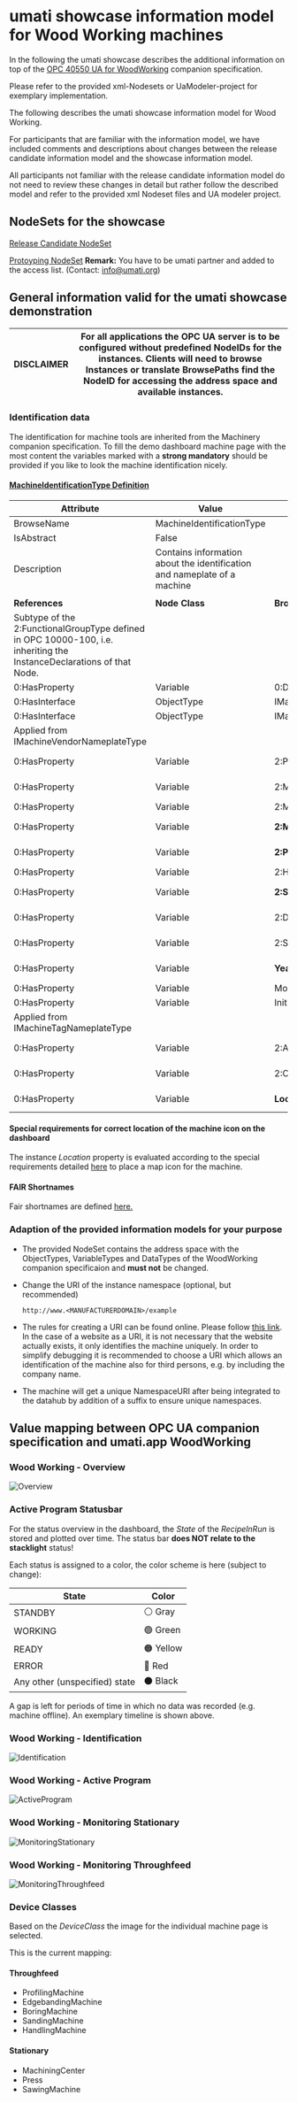 # umati showcase information model for Wood Working machines

In the following the umati showcase describes the additional information on top of the [OPC 40550 UA for WoodWorking](https://) companion specification.

Please refer to the provided xml-Nodesets or UaModeler-project for exemplary implementation.

The following describes the umati showcase information model for Wood Working.

For participants that are familiar with the information model, we have included comments and descriptions about changes between the release candidate information model and the showcase information model.

All participants not familiar with the release candidate information model do not need to review these changes in detail but rather follow the described model and refer to the provided xml Nodeset files and UA modeler project.

## NodeSets for the showcase

[Release Candidate NodeSet](https://github.com/umati/Sample-Server/tree/main/model/Woodworking)

[Protoyping NodeSet](https://github.com/umati/Woodworking/tree/main/Model) **Remark:** You have to be umati partner and added to the access list. (Contact: [info@umati.org](mailto:info@umati.org))

## General information valid for the umati showcase demonstration

| **DISCLAIMER** | For all applications the OPC UA server is to be configured without predefined NodeIDs for the instances. Clients will need to browse Instances or translate BrowsePaths find the NodeID for accessing the address space and available instances. |
| --- | --- |

### Identification data

The identification for machine tools are inherited from the Machinery companion specification.
To fill the demo dashboard machine page with the most content the variables marked with a **strong mandatory** should be provided if you like to look the machine identification nicely.

#### [**MachineIdentificationType Definition**](https://reference.opcfoundation.org/Machinery/docs/8.6/)

| **Attribute** | **Value** |     |     |     |     |
| --- | --- | --- | --- | --- | --- |
| BrowseName | MachineIdentificationType |
| IsAbstract | False |
| Description | Contains information about the identification and nameplate of a machine |
|     |     |     |     |     |     |
| **References** | **Node Class** | **BrowseName** | **DataType** | **TypeDefinition** | **Other** |
| Subtype of the 2:FunctionalGroupType defined in OPC 10000-100, i.e. inheriting the InstanceDeclarations of that Node. |
| 0:HasProperty | Variable | 0:DefaultInstanceBrowseName | 0:QualifiedName | 0:PropertyType |     |
| 0:HasInterface | ObjectType | IMachineVendorNameplateType |
| 0:HasInterface | ObjectType | IMachineTagNameplateType |
| Applied from IMachineVendorNameplateType |     |     |     |     |     |
| 0:HasProperty | Variable | 2:ProductInstanceUri | 0:String | 0:PropertyType | M, RO |
| 0:HasProperty | Variable | 2:Manufacturer | 0:LocalizedText | 0:PropertyType | M, RO |
| 0:HasProperty | Variable | 2:ManufacturerUri | 0:String | 0:PropertyType | O, RO |
| 0:HasProperty | Variable | **2:Model** | 0:LocalizedText | 0:PropertyType | **M**, RO |
| 0:HasProperty | Variable | **2:ProductCode** | 0:String | 0:PropertyType | **M**, RO |
| 0:HasProperty | Variable | 2:HardwareRevision | 0:String | 0:PropertyType | O, RO |
| 0:HasProperty | Variable | **2:SoftwareRevision** | 0:String | 0:PropertyType | **M**, RO |
| 0:HasProperty | Variable | 2:DeviceClass | 0:String | 0:PropertyType | **M**, RO |
| 0:HasProperty | Variable | 2:SerialNumber | 0:String | 0:PropertyType | M, RO |
| 0:HasProperty | Variable | **YearOfConstruction** | UInt16 | 0:PropertyType | **M**, RO |
| 0:HasProperty | Variable | MonthOfConstruction | Byte | 0:PropertyType | O, RO |
| 0:HasProperty | Variable | InitialOperationDate | DateTime | 0:PropertyType | O, RO |
| Applied from IMachineTagNameplateType |     |     |     |     |     |
| 0:HasProperty | Variable | 2:AssetId | 0:String | 0:PropertyType | O, RW |
| 0:HasProperty | Variable | 2:ComponentName | 0:LocalizedText | 0:PropertyType | O, RW |
| 0:HasProperty | Variable | **Location** | 0:String | 0:PropertyType | **M**, RW |

#### Special requirements for correct location of the machine icon on the dashboard

The instance _Location_ property is evaluated according to the special requirements detailed [here](DASHBOARD.md#location-of-fair-machine-and-software-icons-on-the-dashboard) to place a map icon for the machine.

#### FAIR Shortnames

Fair shortnames are defined [here.](Fairs.md)

### Adaption of the provided information models for your purpose

- The provided NodeSet contains the address space with the ObjectTypes, VariableTypes and DataTypes of the WoodWorking companion specificaion and **must not** be changed.
- Change the URI of the instance namespace (optional, but recommended)

  `http://www.<MANUFACTURERDOMAIN>/example`

- The rules for creating a URI can be found online. Please follow [this link](https://en.wikipedia.org/wiki/Uniform_Resource_Identifier). In the case of a website as a URI, it is not necessary that the website actually exists, it only identifies the machine uniquely. In order to simplify debugging it is recommended to choose a URI which allows an identification of the machine also for third persons, e.g. by including the company name.

- The machine will get a unique NamespaceURI after being integrated to the datahub by addition of a suffix to ensure unique namespaces.

## Value mapping between OPC UA companion specification and umati.app WoodWorking

### Wood Working - Overview

![Overview](../img/WoodWorking/WWM-Overview.png "WW Overview")

### Active Program Statusbar

For the status overview in the dashboard, the *State* of the *RecipeInRun* is stored and plotted over time. The status bar **does NOT relate to the stacklight** status!

Each status is assigned to a color, the color scheme is here (subject to change):

| State | Color |
| --- | --- |
| STANDBY | &#9898; Gray |
| WORKING | &#128994; Green |
| READY | &#128992; Yellow |
| ERROR | &#128308; Red |
| Any other (unspecified) state | &#9899; Black |

A gap is left for periods of time in which no data was recorded (e.g. machine offline). An exemplary timeline is shown above.

### Wood Working - Identification

![Identification](../img/WoodWorking/WWM-Identification.png "MT Identification")

### Wood Working - Active Program

![ActiveProgram](../img/WoodWorking/WWM-ActiveProgram.png "MT ActiveProgram")

### Wood Working - Monitoring Stationary

![MonitoringStationary](../img/WoodWorking/WWM-MonitoringStationary.png "MT Monitoring")

### Wood Working - Monitoring Throughfeed

![MonitoringThroughfeed](../img/WoodWorking/WWM-MonitoringThroughfeed.png "MT Monitoring")

### Device Classes

Based on the _DeviceClass_ the image for the individual machine page is selected.

This is the current mapping:

#### Throughfeed

- ProfilingMachine
- EdgebandingMachine
- BoringMachine
- SandingMachine
- HandlingMachine

#### Stationary

- MachiningCenter
- Press
- SawingMachine
